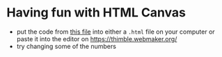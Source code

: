 # Having fun with HTML Canvas

* put the code from [this file][canvas fun] into either a `.html` file
  on your computer or paste it into the editor on
  <https://thimble.webmaker.org/>
* try changing some of the numbers

[canvas fun]: https://github.com/heyLu/codegirls/blob/017070c/canvas_fun.html
